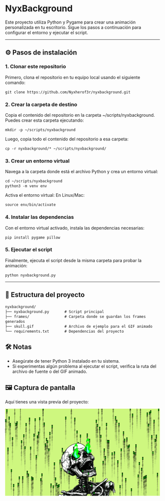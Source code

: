 # NyxBackground

Este proyecto utiliza Python y Pygame para crear una animación personalizada en tu escritorio. Sigue los pasos a continuación para configurar el entorno y ejecutar el script.

---

## ⚙️ Pasos de instalación

### 1. Clonar este repositorio
Primero, clona el repositorio en tu equipo local usando el siguiente comando:
```
git clone https://github.com/Nyxherof3r/nyxbackground.git
```
### 2. Crear la carpeta de destino
Copia el contenido del repositorio en la carpeta ~/scripts/nyxbackground. Puedes crear esta carpeta ejecutando:
```
mkdir -p ~/scripts/nyxbackground
```
Luego, copia todo el contenido del repositorio a esa carpeta:
```
cp -r nyxbackground/* ~/scripts/nyxbackground/
```
### 3. Crear un entorno virtual
Navega a la carpeta donde está el archivo Python y crea un entorno virtual:
```
cd ~/scripts/nyxbackground
python3 -m venv env
```
Activa el entorno virtual:
En Linux/Mac:
```
source env/bin/activate
```
### 4. Instalar las dependencias
Con el entorno virtual activado, instala las dependencias necesarias:
```
pip install pygame pillow
```
### 5. Ejecutar el script
Finalmente, ejecuta el script desde la misma carpeta para probar la animación:
```
python nyxbackground.py
```
---
## 📂 Estructura del proyecto
````
nyxbackground/
├── nyxbackground.py       # Script principal
├── frames/                # Carpeta donde se guardan los frames generados
├── skull.gif              # Archivo de ejemplo para el GIF animado
└── requirements.txt       # Dependencias del proyecto
````
## 🛠️ Notas
- Asegúrate de tener Python 3 instalado en tu sistema.
- Si experimentas algún problema al ejecutar el script, verifica la ruta del archivo de fuente o del GIF animado.

## 🖼️ Captura de pantalla

Aquí tienes una vista previa del proyecto:

![Vista previa del proyecto](images/frame_0000.gif)


